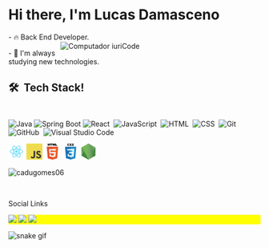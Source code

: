<h1 align="left">Hi there,  I'm Lucas Damasceno</h1>


<!--
**luckasppp/luckasppp** is a ✨ _special_ ✨ repository because its `README.md` (this file) appears on your GitHub profile.
-->

<p>- 🔥  Back End Developer. <img src="https://raw.githubusercontent.com/MicaelliMedeiros/micaellimedeiros/master/image/computer-illustration.png" min-width="400px" max-width="400px" width="400px" align="right" alt="Computador iuriCode"></p>

<p>- 🌱 I'm always studying new technologies.</p>

## 🛠 &nbsp;Tech Stack! <br></br>

![Java](https://img.shields.io/badge/-Java-05122A?style=flat&amp;logo=java&amp;logoColor=white)
![Spring Boot](https://img.shields.io/badge/-Spring%20Boot-05122A?style=flat&logo=springboot&logoColor=white)
![React](https://img.shields.io/badge/-React-05122A?style=flat&logo=react)&nbsp;
![JavaScript](https://img.shields.io/badge/-JavaScript-05122A?style=flat&logo=javascript)&nbsp;
![HTML](https://img.shields.io/badge/-HTML-05122A?style=flat&logo=HTML5)&nbsp;
![CSS](https://img.shields.io/badge/-CSS-05122A?style=flat&logo=CSS3&logoColor=1572B6)&nbsp;
![Git](https://img.shields.io/badge/-Git-05122A?style=flat&logo=git)&nbsp;
![GitHub](https://img.shields.io/badge/-GitHub-05122A?style=flat&logo=github)&nbsp;
![Visual Studio Code](https://img.shields.io/badge/-Visual%20Studio%20Code-05122A?style=flat&logo=visual-studio-code&logoColor=007ACC)&nbsp;

<code><img height="32" src="https://raw.githubusercontent.com/github/explore/80688e429a7d4ef2fca1e82350fe8e3517d3494d/topics/react/react.png" alt="React"/></code>
<code><img height="32" src="https://raw.githubusercontent.com/github/explore/80688e429a7d4ef2fca1e82350fe8e3517d3494d/topics/javascript/javascript.png" alt="Javascript"/></code>
<code><img height="32" src="https://raw.githubusercontent.com/github/explore/80688e429a7d4ef2fca1e82350fe8e3517d3494d/topics/html/html.png" alt="HTML5"/></code>
<code><img height="32" src="https://raw.githubusercontent.com/github/explore/80688e429a7d4ef2fca1e82350fe8e3517d3494d/topics/css/css.png" alt="CSS"/></code>
<code><img height="32" src="https://raw.githubusercontent.com/github/explore/80688e429a7d4ef2fca1e82350fe8e3517d3494d/topics/nodejs/nodejs.png" alt="Nodejs"/></code>

![cadugomes06](https://github-readme-stats.vercel.app/api/top-langs/?username=cadugomes06&hide=html&layout=compact&theme=dark)


</br>

Social Links
<p align="left" style="background:yellow">
 <a href="[cadu.010808@gmail.com](https://mail.google.com/mail/u/0/?tab=rm&ogbl#inbox)](https://mail.google.com/mail/u/0/?tab=rm&ogbl#inbox)" alt="Gmail">
  <img src="https://img.shields.io/badge/-Gmail-FF0000?style=flat-square&labelColor=FF0000&logo=gmail&logoColor=white&link=cadu.010808@gmail.com" /></a>
 
<a href="https://www.linkedin.com/in/carlos-eduardo-258821181/" alt="Linkedin">
  <img src="https://img.shields.io/badge/-Linkedin-0e76a8?style=flat-square&logo=Linkedin&logoColor=white&link=https://www.linkedin.com/in/carlos-eduardo-258821181/" /></a>
  
   <a href="https://www.instagram.com/gomes.cadu/" alt="Instagram">
  <img src="https://img.shields.io/badge/-Instagram-DF0174?style=flat-square&labelColor=DF0174&logo=instagram&logoColor=white&link=https://www.instagram.com/gomes.cadu/"/></a>
 </p>

![snake gif](https://github.com/luckasppp/luckasppp/blob/output/github-contribution-grid-snake.gif)




<!--
**luckasppp/luckasppp** is a ✨ _special_ ✨ repository because its `README.md` (this file) appears on your GitHub profile.

Here are some ideas to get you started:

- 🔭 I’m currently working on ...
- 🌱 I’m currently learning ...
- 👯 I’m looking to collaborate on ...
- 🤔 I’m looking for help with ...
- 💬 Ask me about ...
- 📫 How to reach me: ...
- 😄 Pronouns: ...
- ⚡ Fun fact: ...

-->

